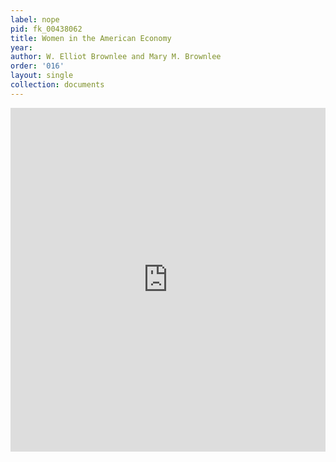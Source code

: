 ```yaml
---
label: nope
pid: fk_00438062
title: Women in the American Economy
year:
author: W. Elliot Brownlee and Mary M. Brownlee
order: '016'
layout: single
collection: documents
---
```

<iframe src="https://northwestern.app.box.com/embed/s/9acvlk14v89o1lru2ii5v1gamxcdhuui?sortColumn=date&view=list" width="100%" height="550" frameborder="0" allowfullscreen webkitallowfullscreen msallowfullscreen></iframe>
